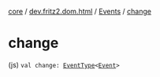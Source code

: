 [core](../../index.md) / [dev.fritz2.dom.html](../index.md) / [Events](index.md) / [change](./change.md)

# change

(js) `val change: `[`EventType`](../-event-type/index.md)`<`[`Event`](https://kotlinlang.org/api/latest/jvm/stdlib/org.w3c.dom.events/-event/index.html)`>`